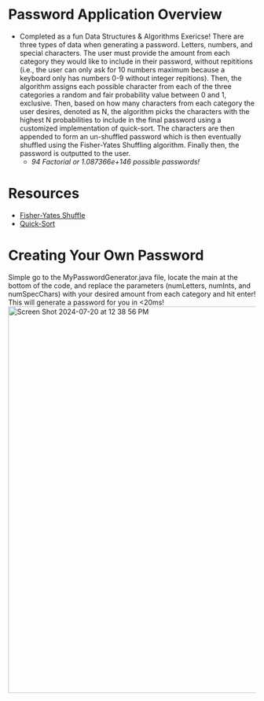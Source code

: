 # Password Application Overview
* Completed as a fun Data Structures & Algorithms Exericse! There are three types of data when generating a password. Letters, numbers, and special characters. The user must provide the amount from each category they would like to include in their password, without repititions (i.e., the user can only ask for 10 numbers maximum because a keyboard only has numbers 0-9 without integer repitions). Then, the algorithm assigns each possible character from each of the three categories a random and fair probability value between 0 and 1, exclusive. Then, based on how many characters from each category the user desires, denoted as N, the algorithm picks the characters with the highest N probabilities to include in the final password using a customized implementation of quick-sort. The characters are then appended to form an un-shuffled password which is then eventually shuffled using the Fisher-Yates Shuffling algorithm. Finally then, the password is outputted to the user.
  * _94 Factorial or 1.087366e+146 possible passwords!_

# Resources
* [Fisher-Yates Shuffle](https://www.geeksforgeeks.org/shuffle-a-given-array-using-fisher-yates-shuffle-algorithm/)
* [Quick-Sort](https://www.geeksforgeeks.org/quick-sort-algorithm/)

# Creating Your Own Password
Simple go to the MyPasswordGenerator.java file, locate the main at the bottom of the code, and replace the parameters (numLetters, numInts, and numSpecChars) with your desired amount from each category and hit enter! This will generate a password for you in <20ms!
<img width="786" alt="Screen Shot 2024-07-20 at 12 38 56 PM" src="https://github.com/user-attachments/assets/c59c9c4f-7e13-4407-b518-3e330c6d330e">
